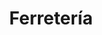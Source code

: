 ---
title: "Ferretería"
url: /ciudad-autonoma-de-buenos-aires/ferreteria-avenida-riestra/
shop: Eisenwaren
---